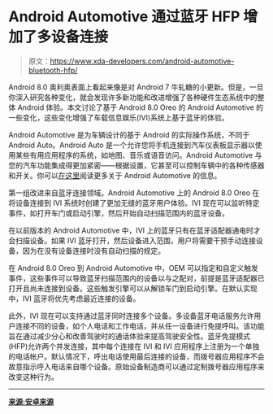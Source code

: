 # Android Automotive 通过蓝牙 HFP 增加了多设备连接

> 原文：<https://www.xda-developers.com/android-automotive-bluetooth-hfp/>

Android 8.0 奥利奥表面上看起来像是对 Android 7 牛轧糖的小更新。但是，一旦你深入研究各种变化，就会发现许多新功能和改进增强了各种硬件生态系统中的整体 Android 体验。本文讨论了基于 Android 8.0 Oreo 的 Android Automotive 的一些变化，这些变化增强了车载信息娱乐(IVI)系统上基于蓝牙的体验。

Android Automotive 是为车辆设计的基于 Android 的实际操作系统，不同于 Android Auto。Android Auto 是一个允许您将手机连接到汽车仪表板显示器以使用某些有用应用程序的系统，如地图、音乐或语音访问。Android Automotive 与您的汽车功能集成得更加紧密——根据设置，它甚至可以控制车辆中的各种传感器和开关。你可以[在这里](https://www.xda-developers.com/panasonic-automotive-to-build-android-automotive-in-vehicle-infotainment-system-into-fiat-chrysler-vehicles/)阅读更多关于 Android Automotive 的信息。

第一组改进来自蓝牙连接领域。Android Automotive 上的 Android 8.0 Oreo 在将设备连接到 IVI 系统时创建了更加无缝的蓝牙用户体验。IVI 现在可以监听特定事件，如打开车门或启动引擎，然后开始自动扫描范围内的蓝牙设备。

在以前版本的 Android Automotive 中，IVI 上的蓝牙只有在蓝牙适配器通电时才会扫描设备。如果 IVI 蓝牙打开，然后设备进入范围，用户将需要干预手动连接设备，因为在没有设备连接时没有自动扫描的规定。

在 Android 8.0 Oreo 到 Android Automotive 中，OEM 可以指定和自定义触发事件，这些事件可以导致蓝牙扫描范围内的设备以与之配对，前提是蓝牙适配器已打开且尚未连接到设备。这些触发引擎可以从解锁车门到启动引擎。在默认实现中，IVI 蓝牙将优先考虑最近连接的设备。

此外，IVI 现在可以支持通过蓝牙同时连接多个设备。多设备蓝牙电话服务允许用户连接不同的设备，如个人电话和工作电话，并从任一设备进行免提呼叫。该功能旨在通过减少分心和改善驾驶时的通话体验来提高驾驶安全性。蓝牙免提模式(HFP)允许两个并发连接，其中每个连接在 IVI 和 IVI 应用程序上注册为一个单独的电话帐户。默认情况下，呼出电话使用最后连接的设备，而拨号器应用程序不会故意指示呼入电话来自哪个设备。原始设备制造商可以通过定制拨号器应用程序来改变这种行为。

* * *

[**来源:安卓来源**](https://source.android.com/devices/automotive/ivi_connectivity)